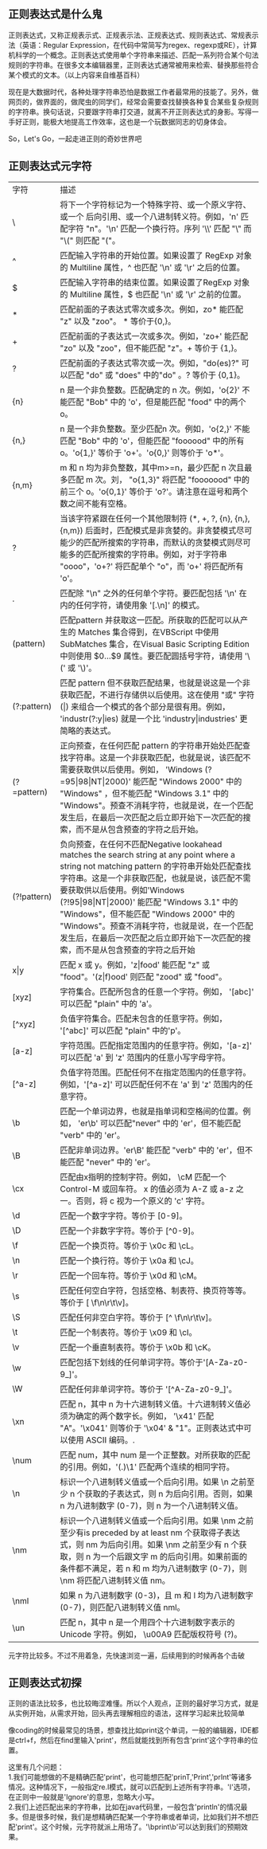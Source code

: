 ## 正则表达式是什么鬼
正则表达式，又称正规表示式、正规表示法、正规表达式、规则表达式、常规表示法（英语：Regular Expression，在代码中常简写为regex、regexp或RE），计算机科学的一个概念。正则表达式使用单个字符串来描述、匹配一系列符合某个句法规则的字符串。在很多文本编辑器里，正则表达式通常被用来检索、替换那些符合某个模式的文本。（以上内容来自维基百科）  

现在是大数据时代，各种处理字符串恐怕是数据工作者最常用的技能了。另外，做网页的，做界面的，做爬虫的同学们，经常会需要查找替换各种复合某些复杂规则的字符串。换句话说，只要跟字符串打交道，就离不开正则表达式的身影。写得一手好正则，能极大地提高工作效率，这也是一个玩数据同志的切身体会。  

So，Let's Go，一起走进正则的奇妙世界吧  

## 正则表达式元字符
<table>
   <tr>
      <td>字符</td>
      <td>描述</td>
   </tr>
   <tr>
      <td>\</td>
      <td>将下一个字符标记为一个特殊字符、或一个原义字符、或一个 后向引用、或一个八进制转义符。例如，'n' 匹配字符 "n"。'\n' 匹配一个换行符。序列 '\\' 匹配 "\" 而 "\(" 则匹配 "("。</td>
   </tr>
   <tr>
      <td>^</td>
      <td>匹配输入字符串的开始位置。如果设置了 RegExp 对象的 Multiline 属性，^ 也匹配 '\n' 或 '\r' 之后的位置。</td>
   </tr>
   <tr>
      <td>$</td>
      <td>匹配输入字符串的结束位置。如果设置了RegExp 对象的 Multiline 属性，$ 也匹配 '\n' 或 '\r' 之前的位置。</td>
   </tr>
   <tr>
      <td>*</td>
      <td>匹配前面的子表达式零次或多次。例如，zo* 能匹配 "z" 以及 "zoo"。 * 等价于{0,}。</td>
   </tr>
   <tr>
      <td>+</td>
      <td>匹配前面的子表达式一次或多次。例如，'zo+' 能匹配 "zo" 以及 "zoo"，但不能匹配 "z"。+ 等价于 {1,}。</td>
   </tr>
   <tr>
      <td>?</td>
      <td>匹配前面的子表达式零次或一次。例如，"do(es)?" 可以匹配 "do" 或 "does" 中的"do" 。? 等价于 {0,1}。</td>
   </tr>
   <tr>
      <td>{n}</td>
      <td>n 是一个非负整数。匹配确定的 n 次。例如，'o{2}' 不能匹配 "Bob" 中的 'o'，但是能匹配 "food" 中的两个 o。</td>
   </tr>
   <tr>
      <td>{n,}</td>
      <td>n 是一个非负整数。至少匹配n 次。例如，'o{2,}' 不能匹配 "Bob" 中的 'o'，但能匹配 "foooood" 中的所有 o。'o{1,}' 等价于 'o+'。'o{0,}' 则等价于 'o*'。</td>
   </tr>
   <tr>
      <td>{n,m}</td>
      <td>m 和 n 均为非负整数，其中m>=n，最少匹配 n 次且最多匹配 m 次。刘， "o{1,3}" 将匹配 "fooooood" 中的前三个 o。'o{0,1}' 等价于 'o?'。请注意在逗号和两个数之间不能有空格。</td>
   </tr>
   <tr>
      <td>?</td>
      <td>当该字符紧跟在任何一个其他限制符 (*, +, ?, {n}, {n,}, {n,m}) 后面时，匹配模式是非贪婪的。非贪婪模式尽可能少的匹配所搜索的字符串，而默认的贪婪模式则尽可能多的匹配所搜索的字符串。例如，对于字符串 "oooo"，'o+?' 将匹配单个 "o"，而 'o+' 将匹配所有 'o'。</td>
   </tr>
   <tr>
      <td>.</td>
      <td>匹配除 "\n" 之外的任何单个字符。要匹配包括 '\n' 在内的任何字符，请使用象 '[.\n]' 的模式。</td>
   </tr>
   <tr>
      <td>(pattern)</td>
      <td>匹配pattern 并获取这一匹配。所获取的匹配可以从产生的 Matches 集合得到，在VBScript 中使用 SubMatches 集合，在Visual Basic Scripting Edition 中则使用 $0…$9 属性。要匹配圆括号字符，请使用 '\(' 或 '\)'。</td>
   </tr>
   <tr>
      <td>(?:pattern)</td>
      <td>匹配 pattern 但不获取匹配结果，也就是说这是一个非获取匹配，不进行存储供以后使用。这在使用 "或" 字符 (|) 来组合一个模式的各个部分是很有用。例如， 'industr(?:y|ies) 就是一个比 'industry|industries' 更简略的表达式。</td>
   </tr>
   <tr>
      <td>(?=pattern)</td>
      <td>正向预查，在任何匹配 pattern 的字符串开始处匹配查找字符串。这是一个非获取匹配，也就是说，该匹配不需要获取供以后使用。例如， 'Windows (?=95|98|NT|2000)' 能匹配 "Windows 2000" 中的 "Windows" ，但不能匹配 "Windows 3.1" 中的 "Windows"。预查不消耗字符，也就是说，在一个匹配发生后，在最后一次匹配之后立即开始下一次匹配的搜索，而不是从包含预查的字符之后开始。</td>
   </tr>
   <tr>
      <td>(?!pattern)</td>
      <td>负向预查，在任何不匹配Negative lookahead matches the search string at any point where a string not matching pattern 的字符串开始处匹配查找字符串。这是一个非获取匹配，也就是说，该匹配不需要获取供以后使用。例如'Windows (?!95|98|NT|2000)' 能匹配 "Windows 3.1" 中的 "Windows"，但不能匹配 "Windows 2000" 中的 "Windows"。预查不消耗字符，也就是说，在一个匹配发生后，在最后一次匹配之后立即开始下一次匹配的搜索，而不是从包含预查的字符之后开始</td>
   </tr>
   <tr>
      <td>x|y</td>
      <td>匹配 x 或 y。例如，'z|food' 能匹配 "z" 或 "food"。'(z|f)ood' 则匹配 "zood" 或 "food"。</td>
   </tr>
   <tr>
      <td>[xyz]</td>
      <td>字符集合。匹配所包含的任意一个字符。例如， '[abc]' 可以匹配 "plain" 中的 'a'。</td>
   </tr>
   <tr>
      <td>[^xyz]</td>
      <td>负值字符集合。匹配未包含的任意字符。例如， '[^abc]' 可以匹配 "plain" 中的'p'。</td>
   </tr>
   <tr>
      <td>[a-z]</td>
      <td>字符范围。匹配指定范围内的任意字符。例如，'[a-z]' 可以匹配 'a' 到 'z' 范围内的任意小写字母字符。</td>
   </tr>
   <tr>
      <td>[^a-z]</td>
      <td>负值字符范围。匹配任何不在指定范围内的任意字符。例如，'[^a-z]' 可以匹配任何不在 'a' 到 'z' 范围内的任意字符。</td>
   </tr>
   <tr>
      <td>\b</td>
      <td>匹配一个单词边界，也就是指单词和空格间的位置。例如， 'er\b' 可以匹配"never" 中的 'er'，但不能匹配 "verb" 中的 'er'。</td>
   </tr>
   <tr>
      <td>\B</td>
      <td>匹配非单词边界。'er\B' 能匹配 "verb" 中的 'er'，但不能匹配 "never" 中的 'er'。</td>
   </tr>
   <tr>
      <td>\cx</td>
      <td>匹配由x指明的控制字符。例如， \cM 匹配一个 Control-M 或回车符。 x 的值必须为 A-Z 或 a-z 之一。否则，将 c 视为一个原义的 'c' 字符。</td>
   </tr>
   <tr>
      <td>\d</td>
      <td>匹配一个数字字符。等价于 [0-9]。</td>
   </tr>
   <tr>
      <td>\D</td>
      <td>匹配一个非数字字符。等价于 [^0-9]。</td>
   </tr>
   <tr>
      <td>\f</td>
      <td>匹配一个换页符。等价于 \x0c 和 \cL。</td>
   </tr>
   <tr>
      <td>\n</td>
      <td>匹配一个换行符。等价于 \x0a 和 \cJ。</td>
   </tr>
   <tr>
      <td>\r</td>
      <td>匹配一个回车符。等价于 \x0d 和 \cM。</td>
   </tr>
   <tr>
      <td>\s</td>
      <td>匹配任何空白字符，包括空格、制表符、换页符等等。等价于 [ \f\n\r\t\v]。</td>
   </tr>
   <tr>
      <td>\S</td>
      <td>匹配任何非空白字符。等价于 [^ \f\n\r\t\v]。</td>
   </tr>
   <tr>
      <td>\t</td>
      <td>匹配一个制表符。等价于 \x09 和 \cI。</td>
   </tr>
   <tr>
      <td>\v</td>
      <td>匹配一个垂直制表符。等价于 \x0b 和 \cK。</td>
   </tr>
   <tr>
      <td>\w</td>
      <td>匹配包括下划线的任何单词字符。等价于'[A-Za-z0-9_]'。</td>
   </tr>
   <tr>
      <td>\W</td>
      <td>匹配任何非单词字符。等价于 '[^A-Za-z0-9_]'。</td>
   </tr>
   <tr>
      <td>\xn</td>
      <td>匹配 n，其中 n 为十六进制转义值。十六进制转义值必须为确定的两个数字长。例如， '\x41' 匹配 "A"。'\x041' 则等价于 '\x04' & "1"。正则表达式中可以使用 ASCII 编码。.</td>
   </tr>
   <tr>
      <td>\num</td>
      <td>匹配 num，其中 num 是一个正整数。对所获取的匹配的引用。例如，'(.)\1' 匹配两个连续的相同字符。</td>
   </tr>
   <tr>
      <td>\n</td>
      <td>标识一个八进制转义值或一个后向引用。如果 \n 之前至少 n 个获取的子表达式，则 n 为后向引用。否则，如果 n 为八进制数字 (0-7)，则 n 为一个八进制转义值。</td>
   </tr>
   <tr>
      <td>\nm</td>
      <td>标识一个八进制转义值或一个后向引用。如果 \nm 之前至少有is preceded by at least nm 个获取得子表达式，则 nm 为后向引用。如果 \nm 之前至少有 n 个获取，则 n 为一个后跟文字 m 的后向引用。如果前面的条件都不满足，若  n 和 m 均为八进制数字 (0-7)，则 \nm 将匹配八进制转义值 nm。</td>
   </tr>
   <tr>
      <td>\nml</td>
      <td>如果 n 为八进制数字 (0-3)，且 m 和 l 均为八进制数字 (0-7)，则匹配八进制转义值 nml。</td>
   </tr>
   <tr>
      <td>\un</td>
      <td>匹配 n，其中 n 是一个用四个十六进制数字表示的 Unicode 字符。例如， \u00A9 匹配版权符号 (?)。</td>
   </tr>
</table>



元字符比较多。不过不用着急，先快速浏览一遍，后续用到的时候再各个击破  

## 正则表达式初探
正则的语法比较多，也比较晦涩难懂。所以个人观点，正则的最好学习方式，就是从实例开始，从需求开始，回头再去理解相应的语法，这样学习起来比较简单  

像coding的时候最常见的场景，想查找比如print这个单词，一般的编辑器，IDE都是ctrl+f，然后在find里输入'print'，然后就能找到所有包含'print'这个字符串的位置。  

这里有几个问题：  
1.我们可能想做的不是精确匹配'print'，也可能想匹配'prinT,'Print','prInt'等诸多情况。这种情况下，一般指定re.I模式，就可以匹配到上述所有字符串。'I'选项，在正则中一般就是'Ignore'的意思，忽略大小写。  
2.我们上述匹配出来的字符串，比如在java代码里，一般包含'println'的情况最多。但是很多时候，我们是想精确匹配某一个字符串或者单词，比如我们并不想匹配'print'。这个时候，元字符就派上用场了。'\bprint\b'可以达到我们的预期效果。  